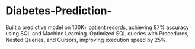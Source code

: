 # Diabetes-Prediction-
Built a predictive model on 100K+ patient records, achieving 87% accuracy using SQL and Machine Learning. Optimized SQL queries with Procedures, Nested Queries, and Cursors, improving execution speed by 25%.
